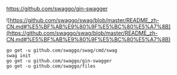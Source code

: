 
https://github.com/swaggo/gin-swagger

![https://github.com/swaggo/swag/blob/master/README_zh-CN.md#%E5%BF%AB%E9%80%9F%E5%BC%80%E5%A7%8B](https://github.com/swaggo/swag/blob/master/README_zh-CN.md#%E5%BF%AB%E9%80%9F%E5%BC%80%E5%A7%8B)

```
go get -u github.com/swaggo/swag/cmd/swag
swag init
go get -u github.com/swaggo/gin-swagger
go get -u github.com/swaggo/files
```